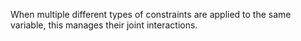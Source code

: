 When multiple different types of constraints are applied to the same variable, this manages their joint interactions.
